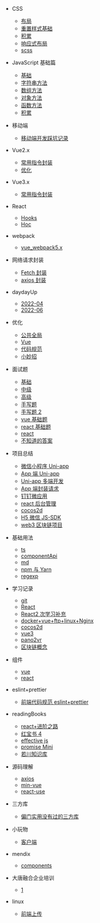 <!--
 * @Description: 
 * @Autor: lcz
 * @Date: 2022-02-24 14:12:12
 * @LastEditors: lcz
 * @LastEditTime: 2022-06-30 21:24:42
-->
<!--
 * @Author: lcz
 * @Date: 2021-03-11 15:09:19
 * @LastEditTime: 2022-06-27 14:35:35
 * @LastEditors: lcz
 * @Description: In User Settings Edit
 * @FilePath: \lczdocs\_sidebar.md
-->

- CSS
  - [布局](css/layout.md)
  - [重置样式基础](css/reset.md)
  - [积累](css/accumulation.md)
  - [响应式布局](css/Responsive.md)
  - [scss](css/scss.md)

- JavaScript 基础篇

  - [基础](js/base.md)
  - [字符串方法](js/jsString.md)
  - [数组方法](js/jsArray.md)
  - [对象方法](js/jsObject.md)
  - [函数方法](js/jsfunction.md)
  - [积累](js/accumulation.md)

- 移动端

  - [移动端开发踩坑记录](mobile/mobile.md)

- Vue2.x

  - [常用指令封装](vue2.x/directive.md)
  - [优化](vue2.x/optimization.md)

- Vue3.x

  - [常用指令封装](vue3.x/directive.md)

- React

  - [Hooks](react/hooks.md)
  - [Hoc](react/hoc.md)

- webpack

  - [vue_webpack5.x](webpack/vue3xWebpack.md)

- 网络请求封装

  - [Fetch 封装](request/fetch.md)
  - [axios 封装](request/axios.md)

- daydayUp

  - [2022-04](2022/04.md)
  - [2022-06](2022/06.md)

- 优化

  - [公共全局](optimization/common.md)
  - [Vue](optimization/vue.md)
  - [代码规范](optimization/code.md)
  - [小妙招](optimization/littleTrick.md)

- 面试题

  - [基础](questions/base.md)
  - [中级](questions/intermediate.md)
  - [高级](questions/senior.md)
  - [手写题](questions/despise.md)
  - [手写题 2](questions/despise2.md)
  - [vue 基础题](questions/vue.md)
  - [react 基础题](questions/reactBase.md)
  - [react](questions/react.md)
  - [不知道的答案](questions/noKnow.md)

- 项目总结

  - [微信小程序 Uni-app](project/wx.md)
  - [App 端 Uni-app](project/app.md)
  - [Uni-app 多端开发](project/uniMore.md)
  - [App 端封装请求](project/request.md)
  - [钉钉微应用](project/ddH5.md)
  - [react 后台管理](project/reactAntdAdmin.md)
  - [cocos2d](project/cocos2dJs.md)
  - [H5 微信 JS-SDK](project/H5WX_JS_SDK.md)
  - [web3 区块链项目](project/web3Block.md)

- 基础用法

  - [ts](baseuse/ts.md)
  - [componentApi](baseuse/componentApi.md)
  - [md](baseuse/md.md)
  - [npm 与 Yarn](baseuse/npmYarn.md)
  - [regexp](baseuse/regexp.md)

- 学习记录

  - [git](study/git.md)
  - [React](study/react.md)
  - [React2 次学习补充](study/react2.md)
  - [docker+vue+ftp+linux+Nginx](study/public.md)
  - [cocos2d](study/cocos2d.md)
  - [vue3](study/vue3.md)
  - [pano2vr](study/pano2vr.md)
  - [区块链概念](study/blockChain.md)

- 组件
  - [vue](components/vue.md)
  - [react](components/react.md)
- eslint+prettier

  - [前端代码规范 eslint+prettier](rules/code.md)

- readingBooks

  - [react+进阶之路](readingBooks/reactTo.md)
  - [红宝书 4](readingBooks/red4.md)
  - [effective js](readingBooks/effective.md)
  - [promise Mini](readingBooks/promiseMini.md)
  - [若川知识库](readingBooks/ruochuan.md)

- 源码理解

  - [axios](sourceCode/axios.md)
  - [min-vue](sourceCode/min-vue.md)
  - [react-use](sourceCode/react-use.md)

- 三方库
  - [偏门实用没有过的三方库](library/Tripartite.md)
- 小玩物
  - [客户端](Plaything/client.md)

- mendix
  - [components](mendix/components)

- 大唐融合企业培训
  - [1](train/1.md)

- linux
  - [前端上传](linux/web.md)